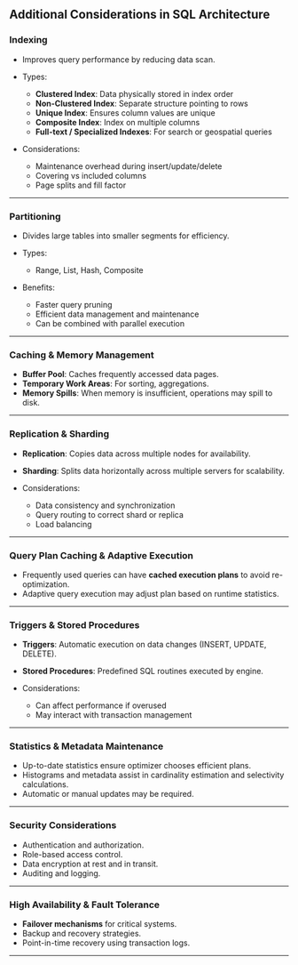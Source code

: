## **Additional Considerations in SQL Architecture**

### **Indexing**

* Improves query performance by reducing data scan.
* Types:

  * **Clustered Index**: Data physically stored in index order
  * **Non-Clustered Index**: Separate structure pointing to rows
  * **Unique Index**: Ensures column values are unique
  * **Composite Index**: Index on multiple columns
  * **Full-text / Specialized Indexes**: For search or geospatial queries
* Considerations:

  * Maintenance overhead during insert/update/delete
  * Covering vs included columns
  * Page splits and fill factor

---

### **Partitioning**

* Divides large tables into smaller segments for efficiency.
* Types:

  * Range, List, Hash, Composite
* Benefits:

  * Faster query pruning
  * Efficient data management and maintenance
  * Can be combined with parallel execution

---

### **Caching & Memory Management**

* **Buffer Pool**: Caches frequently accessed data pages.
* **Temporary Work Areas**: For sorting, aggregations.
* **Memory Spills**: When memory is insufficient, operations may spill to disk.

---

### **Replication & Sharding**

* **Replication**: Copies data across multiple nodes for availability.
* **Sharding**: Splits data horizontally across multiple servers for scalability.
* Considerations:

  * Data consistency and synchronization
  * Query routing to correct shard or replica
  * Load balancing

---

### **Query Plan Caching & Adaptive Execution**

* Frequently used queries can have **cached execution plans** to avoid re-optimization.
* Adaptive query execution may adjust plan based on runtime statistics.

---

### **Triggers & Stored Procedures**

* **Triggers**: Automatic execution on data changes (INSERT, UPDATE, DELETE).
* **Stored Procedures**: Predefined SQL routines executed by engine.
* Considerations:

  * Can affect performance if overused
  * May interact with transaction management

---

### **Statistics & Metadata Maintenance**

* Up-to-date statistics ensure optimizer chooses efficient plans.
* Histograms and metadata assist in cardinality estimation and selectivity calculations.
* Automatic or manual updates may be required.

---

### **Security Considerations**

* Authentication and authorization.
* Role-based access control.
* Data encryption at rest and in transit.
* Auditing and logging.

---

### **High Availability & Fault Tolerance**

* **Failover mechanisms** for critical systems.
* Backup and recovery strategies.
* Point-in-time recovery using transaction logs.

---
